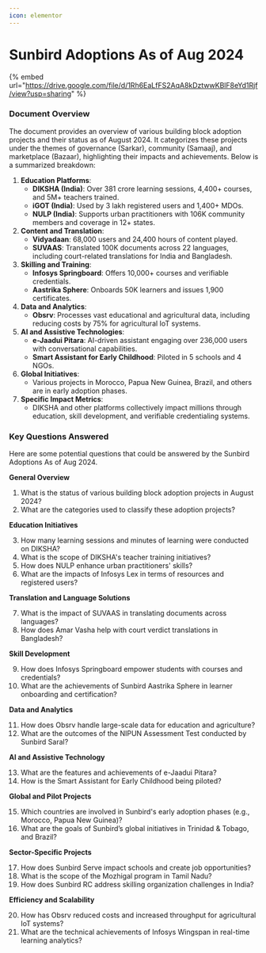 ```yaml
---
icon: elementor
---
```


# Sunbird Adoptions As of Aug 2024

{% embed url="https://drive.google.com/file/d/1Rh6EaLfFS2AqA8kDztwwKBlF8eYd1Rjf/view?usp=sharing" %}

### Document Overview

The document provides an overview of various building block adoption projects and their status as of August 2024. It categorizes these projects under the themes of governance (Sarkar), community (Samaaj), and marketplace (Bazaar), highlighting their impacts and achievements. Below is a summarized breakdown:

1. **Education Platforms**:
   * **DIKSHA (India)**: Over 381 crore learning sessions, 4,400+ courses, and 5M+ teachers trained.
   * **iGOT (India)**: Used by 3 lakh registered users and 1,400+ MDOs.
   * **NULP (India)**: Supports urban practitioners with 106K community members and coverage in 12+ states.
2. **Content and Translation**:
   * **Vidyadaan**: 68,000 users and 24,400 hours of content played.
   * **SUVAAS**: Translated 100K documents across 22 languages, including court-related translations for India and Bangladesh.
3. **Skilling and Training**:
   * **Infosys Springboard**: Offers 10,000+ courses and verifiable credentials.
   * **Aastrika Sphere**: Onboards 50K learners and issues 1,900 certificates.
4. **Data and Analytics**:
   * **Obsrv**: Processes vast educational and agricultural data, including reducing costs by 75% for agricultural IoT systems.
5. **AI and Assistive Technologies**:
   * **e-Jaadui Pitara**: AI-driven assistant engaging over 236,000 users with conversational capabilities.
   * **Smart Assistant for Early Childhood**: Piloted in 5 schools and 4 NGOs.
6. **Global Initiatives**:
   * Various projects in Morocco, Papua New Guinea, Brazil, and others are in early adoption phases.
7. **Specific Impact Metrics**:
   * DIKSHA and other platforms collectively impact millions through education, skill development, and verifiable credentialing systems.

### **Key Questions Answered**

Here are some potential questions that could be answered by the Sunbird Adoptions As of Aug 2024.

**General Overview**

1. What is the status of various building block adoption projects in August 2024?
2. What are the categories used to classify these adoption projects?

**Education Initiatives**

3. How many learning sessions and minutes of learning were conducted on DIKSHA?
4. What is the scope of DIKSHA's teacher training initiatives?
5. How does NULP enhance urban practitioners' skills?
6. What are the impacts of Infosys Lex in terms of resources and registered users?

**Translation and Language Solutions**

7. What is the impact of SUVAAS in translating documents across languages?
8. How does Amar Vasha help with court verdict translations in Bangladesh?

**Skill Development**

9. How does Infosys Springboard empower students with courses and credentials?
10. What are the achievements of Sunbird Aastrika Sphere in learner onboarding and certification?

**Data and Analytics**

11. How does Obsrv handle large-scale data for education and agriculture?
12. What are the outcomes of the NIPUN Assessment Test conducted by Sunbird Saral?

**AI and Assistive Technology**

13. What are the features and achievements of e-Jaadui Pitara?
14. How is the Smart Assistant for Early Childhood being piloted?

**Global and Pilot Projects**

15. Which countries are involved in Sunbird's early adoption phases (e.g., Morocco, Papua New Guinea)?
16. What are the goals of Sunbird’s global initiatives in Trinidad & Tobago, and Brazil?

**Sector-Specific Projects**

17. How does Sunbird Serve impact schools and create job opportunities?
18. What is the scope of the Mozhigal program in Tamil Nadu?
19. How does Sunbird RC address skilling organization challenges in India?

**Efficiency and Scalability**

20. How has Obsrv reduced costs and increased throughput for agricultural IoT systems?
21. What are the technical achievements of Infosys Wingspan in real-time learning analytics?
